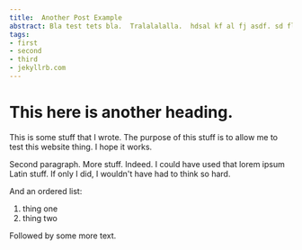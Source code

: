```yaml
---
title:  Another Post Example
abstract: Bla test tets bla.  Tralalalalla.  hdsal kf al fj asdf. sd fl asjkdfhafhs.
tags:
- first
- second
- third
- jekyllrb.com
---
```

# This here is another heading.

This is some stuff that I wrote.  The purpose of this stuff is to allow me to test this website thing.  I hope it works.

Second paragraph.  More stuff.  Indeed.  I could have used that lorem ipsum Latin stuff.  If only I did, I wouldn't have had to think so hard.

And an ordered list:

1. thing one
2. thing two

Followed by some more text.
